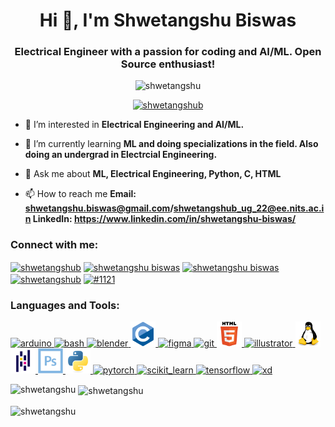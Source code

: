 <h1 align="center">Hi 👋, I'm Shwetangshu Biswas</h1>
<h3 align="center">Electrical Engineer with a passion for coding and AI/ML. Open Source enthusiast!</h3>

<p align="center"> <img src="https://komarev.com/ghpvc/?username=shwetangshu&label=Profile%20views&color=0e75b6&style=flat" alt="shwetangshu" /> </p>



<p align="center"> <a href="https://twitter.com/shwetangshub" target="blank"><img src="https://img.shields.io/twitter/follow/shwetangshub?logo=twitter&style=for-the-badge" alt="shwetangshub" /></a> </p>

- 🔭 I’m interested in **Electrical Engineering and AI/ML.**

- 🌱 I’m currently learning **ML and doing specializations in the field. Also doing an undergrad in Electrcial Engineering.**

- 💬 Ask me about **ML, Electrical Engineering, Python, C, HTML**

- 📫 How to reach me **Email: shwetangshu.biswas@gmail.com/shwetangshub_ug_22@ee.nits.ac.in LinkedIn: https://www.linkedin.com/in/shwetangshu-biswas/**

<h3 align="left">Connect with me:</h3>
<p align="left">
<a href="https://twitter.com/shwetangshub" target="blank"><img align="center" src="https://raw.githubusercontent.com/rahuldkjain/github-profile-readme-generator/master/src/images/icons/Social/twitter.svg" alt="shwetangshub" height="30" width="40" /></a>
<a href="https://linkedin.com/in/shwetangshu biswas" target="blank"><img align="center" src="https://raw.githubusercontent.com/rahuldkjain/github-profile-readme-generator/master/src/images/icons/Social/linked-in-alt.svg" alt="shwetangshu biswas" height="30" width="40" /></a>
<a href="https://fb.com/shwetangshu biswas" target="blank"><img align="center" src="https://raw.githubusercontent.com/rahuldkjain/github-profile-readme-generator/master/src/images/icons/Social/facebook.svg" alt="shwetangshu biswas" height="30" width="40" /></a>
<a href="https://instagram.com/shwetangshub" target="blank"><img align="center" src="https://raw.githubusercontent.com/rahuldkjain/github-profile-readme-generator/master/src/images/icons/Social/instagram.svg" alt="shwetangshub" height="30" width="40" /></a>
<a href="https://discord.gg/#1121" target="blank"><img align="center" src="https://raw.githubusercontent.com/rahuldkjain/github-profile-readme-generator/master/src/images/icons/Social/discord.svg" alt="#1121" height="30" width="40" /></a>
</p>

<h3 align="left">Languages and Tools:</h3>
<p align="left"> <a href="https://www.arduino.cc/" target="_blank" rel="noreferrer"> <img src="https://cdn.worldvectorlogo.com/logos/arduino-1.svg" alt="arduino" width="40" height="40"/> </a> <a href="https://www.gnu.org/software/bash/" target="_blank" rel="noreferrer"> <img src="https://www.vectorlogo.zone/logos/gnu_bash/gnu_bash-icon.svg" alt="bash" width="40" height="40"/> </a> <a href="https://www.blender.org/" target="_blank" rel="noreferrer"> <img src="https://download.blender.org/branding/community/blender_community_badge_white.svg" alt="blender" width="40" height="40"/> </a> <a href="https://www.cprogramming.com/" target="_blank" rel="noreferrer"> <img src="https://raw.githubusercontent.com/devicons/devicon/master/icons/c/c-original.svg" alt="c" width="40" height="40"/> </a> <a href="https://www.figma.com/" target="_blank" rel="noreferrer"> <img src="https://www.vectorlogo.zone/logos/figma/figma-icon.svg" alt="figma" width="40" height="40"/> </a> <a href="https://git-scm.com/" target="_blank" rel="noreferrer"> <img src="https://www.vectorlogo.zone/logos/git-scm/git-scm-icon.svg" alt="git" width="40" height="40"/> </a> <a href="https://www.w3.org/html/" target="_blank" rel="noreferrer"> <img src="https://raw.githubusercontent.com/devicons/devicon/master/icons/html5/html5-original-wordmark.svg" alt="html5" width="40" height="40"/> </a> <a href="https://www.adobe.com/in/products/illustrator.html" target="_blank" rel="noreferrer"> <img src="https://www.vectorlogo.zone/logos/adobe_illustrator/adobe_illustrator-icon.svg" alt="illustrator" width="40" height="40"/> </a> <a href="https://www.linux.org/" target="_blank" rel="noreferrer"> <img src="https://raw.githubusercontent.com/devicons/devicon/master/icons/linux/linux-original.svg" alt="linux" width="40" height="40"/> </a> <a href="https://pandas.pydata.org/" target="_blank" rel="noreferrer"> <img src="https://raw.githubusercontent.com/devicons/devicon/2ae2a900d2f041da66e950e4d48052658d850630/icons/pandas/pandas-original.svg" alt="pandas" width="40" height="40"/> </a> <a href="https://www.photoshop.com/en" target="_blank" rel="noreferrer"> <img src="https://raw.githubusercontent.com/devicons/devicon/master/icons/photoshop/photoshop-line.svg" alt="photoshop" width="40" height="40"/> </a> <a href="https://www.python.org" target="_blank" rel="noreferrer"> <img src="https://raw.githubusercontent.com/devicons/devicon/master/icons/python/python-original.svg" alt="python" width="40" height="40"/> </a> <a href="https://pytorch.org/" target="_blank" rel="noreferrer"> <img src="https://www.vectorlogo.zone/logos/pytorch/pytorch-icon.svg" alt="pytorch" width="40" height="40"/> </a> <a href="https://scikit-learn.org/" target="_blank" rel="noreferrer"> <img src="https://upload.wikimedia.org/wikipedia/commons/0/05/Scikit_learn_logo_small.svg" alt="scikit_learn" width="40" height="40"/> </a> <a href="https://www.tensorflow.org" target="_blank" rel="noreferrer"> <img src="https://www.vectorlogo.zone/logos/tensorflow/tensorflow-icon.svg" alt="tensorflow" width="40" height="40"/> </a> <a href="https://www.adobe.com/products/xd.html" target="_blank" rel="noreferrer"> <img src="https://cdn.worldvectorlogo.com/logos/adobe-xd.svg" alt="xd" width="40" height="40"/> </a> </p>

<p><img align="left" src="https://github-readme-stats.vercel.app/api/top-langs?username=shwetangshu&show_icons=true&locale=en&layout=compact" alt="shwetangshu" /></p>

<p>&nbsp;<img align="center" src="https://github-readme-stats.vercel.app/api?username=shwetangshu&show_icons=true&locale=en" alt="shwetangshu" /></p>

<p><img align="center" src="https://github-readme-streak-stats.herokuapp.com/?user=shwetangshu&" alt="shwetangshu" /></p>


